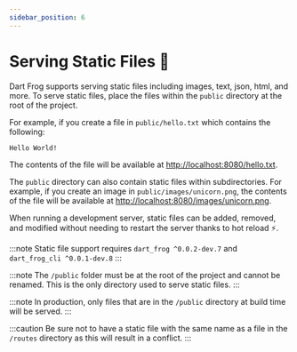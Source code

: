 ```yaml
---
sidebar_position: 6
---
```


# Serving Static Files 📁

Dart Frog supports serving static files including images, text, json, html, and more. To serve static files, place the files within the `public` directory at the root of the project.

For example, if you create a file in `public/hello.txt` which contains the following:

```
Hello World!
```

The contents of the file will be available at [http://localhost:8080/hello.txt](http://localhost:8080/hello.txt).

The `public` directory can also contain static files within subdirectories. For example, if you create an image in `public/images/unicorn.png`, the contents of the file will be available at [http://localhost:8080/images/unicorn.png](http://localhost:8080/images/unicorn.png).

When running a development server, static files can be added, removed, and modified without needing to restart the server thanks to hot reload ⚡️.

:::note
Static file support requires `dart_frog ^0.0.2-dev.7` and `dart_frog_cli ^0.0.1-dev.8`
:::

:::note
The `/public` folder must be at the root of the project and cannot be renamed. This is the only directory used to serve static files.
:::

:::note
In production, only files that are in the `/public` directory at build time will be served.
:::

:::caution
Be sure not to have a static file with the same name as a file in the `/routes` directory as this will result in a conflict.
:::
